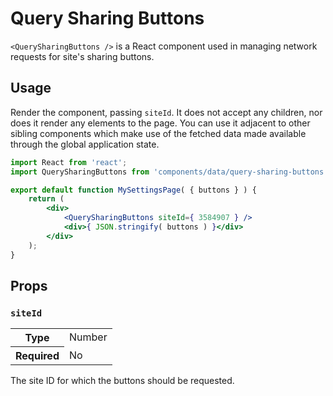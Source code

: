 # Query Sharing Buttons

`<QuerySharingButtons />` is a React component used in managing network requests for site's sharing buttons.

## Usage

Render the component, passing `siteId`. It does not accept any children, nor does it render any elements to the page. You can use it adjacent to other sibling components which make use of the fetched data made available through the global application state.

```jsx
import React from 'react';
import QuerySharingButtons from 'components/data/query-sharing-buttons';

export default function MySettingsPage( { buttons } ) {
	return (
		<div>
			<QuerySharingButtons siteId={ 3584907 } />
			<div>{ JSON.stringify( buttons ) }</div>
		</div>
	);
}
```

## Props

### `siteId`

<table>
	<tr><th>Type</th><td>Number</td></tr>
	<tr><th>Required</th><td>No</td></tr>
</table>

The site ID for which the buttons should be requested.
